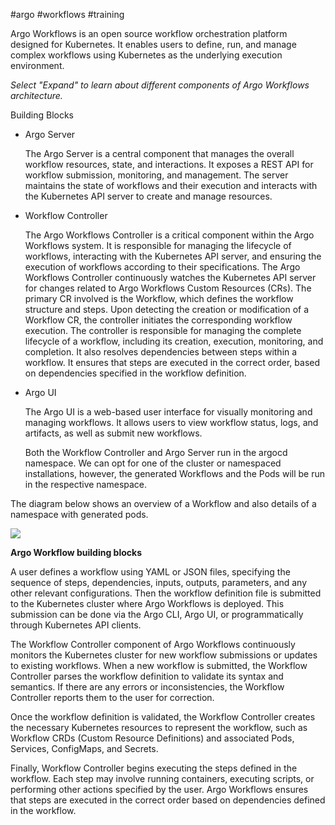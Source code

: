 #argo #workflows #training

Argo Workflows is an open source workflow orchestration platform designed for Kubernetes. It enables users to define, run, and manage complex workflows using Kubernetes as the underlying execution environment.

_Select "Expand" to learn about different components of Argo Workflows architecture._

Building Blocks

- Argo Server
    
    The Argo Server is a central component that manages the overall workflow resources, state, and interactions. It exposes a REST API for workflow submission, monitoring, and management. The server maintains the state of workflows and their execution and interacts with the Kubernetes API server to create and manage resources.
    
- Workflow Controller
    
    The Argo Workflows Controller is a critical component within the Argo Workflows system. It is responsible for managing the lifecycle of workflows, interacting with the Kubernetes API server, and ensuring the execution of workflows according to their specifications. The Argo Workflows Controller continuously watches the Kubernetes API server for changes related to Argo Workflows Custom Resources (CRs). The primary CR involved is the Workflow, which defines the workflow structure and steps. Upon detecting the creation or modification of a Workflow CR, the controller initiates the corresponding workflow execution. The controller is responsible for managing the complete lifecycle of a workflow, including its creation, execution, monitoring, and completion. It also resolves dependencies between steps within a workflow. It ensures that steps are executed in the correct order, based on dependencies specified in the workflow definition.
    
- Argo UI
    
    The Argo UI is a web-based user interface for visually monitoring and managing workflows. It allows users to view workflow status, logs, and artifacts, as well as submit new workflows.
    
    Both the Workflow Controller and Argo Server run in the argocd namespace. We can opt for one of the cluster or namespaced installations, however, the generated Workflows and the Pods will be run in the respective namespace.
    

The diagram below shows an overview of a Workflow and also details of a namespace with generated pods.

![](https://d36ai2hkxl16us.cloudfront.net/course-uploads/e0df7fbf-a057-42af-8a1f-590912be5460/utgl42dbrozx-LFS256_CourseTrainingGraphics-3.png)

**Argo Workflow building blocks**

A user defines a workflow using YAML or JSON files, specifying the sequence of steps, dependencies, inputs, outputs, parameters, and any other relevant configurations. Then the workflow definition file is submitted to the Kubernetes cluster where Argo Workflows is deployed. This submission can be done via the Argo CLI, Argo UI, or programmatically through Kubernetes API clients.

The Workflow Controller component of Argo Workflows continuously monitors the Kubernetes cluster for new workflow submissions or updates to existing workflows. When a new workflow is submitted, the Workflow Controller parses the workflow definition to validate its syntax and semantics. If there are any errors or inconsistencies, the Workflow Controller reports them to the user for correction.

Once the workflow definition is validated, the Workflow Controller creates the necessary Kubernetes resources to represent the workflow, such as Workflow CRDs (Custom Resource Definitions) and associated Pods, Services, ConfigMaps, and Secrets.

Finally, Workflow Controller begins executing the steps defined in the workflow. Each step may involve running containers, executing scripts, or performing other actions specified by the user. Argo Workflows ensures that steps are executed in the correct order based on dependencies defined in the workflow.
